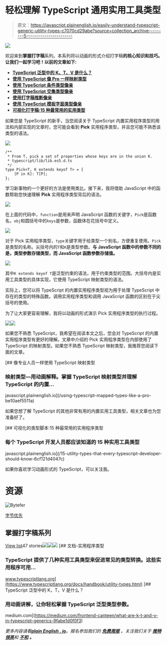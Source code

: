 # 轻松理解 TypeScript 通用实用工具类型

> 原文：<https://javascript.plainenglish.io/easily-understand-typescript-generic-utility-types-c7070cd29abe?source=collection_archive---------5----------------------->

![](img/90f9053658179e501703523c269fb672.png)

欢迎来到**掌握打字稿**系列。本系列将以动画的形式介绍打字稿**的核心知识和技巧。让我们一起学习吧！以前的文章如下:**

*   [**TypeScript 泛型中的 K、T、V 是什么？**](https://medium.com/frontend-canteen/what-are-k-t-and-v-in-typescript-generics-9fabe1d0f0f3)
*   [**使用 TypeScript 像 Pro 一样映射类型**](/using-typescript-mapped-types-like-a-pro-be10aef5511a)
*   [**使用 TypeScript 条件类型像亲**](/use-typescript-conditional-types-like-a-pro-7baea0ad05c5)
*   [**使用 TypeScript 交集类型像亲**](/using-typescript-intersection-types-like-a-pro-a55da6a6a5f7)
*   [**使用打字稿推断像亲**](https://levelup.gitconnected.com/using-typescript-infer-like-a-pro-f30ab8ab41c7)
*   [**使用 TypeScript 模板字面类型像亲**](https://medium.com/javascript-in-plain-english/how-to-use-typescript-template-literal-types-like-a-pro-2e02a7db0bac)
*   [**可视化打字稿:15 种最常用的实用类型**](https://medium.com/javascript-in-plain-english/15-utility-types-that-every-typescript-developer-should-know-6cf121d4047c)

如果您是 TypeScript 的新手，当您阅读关于 TypeScript 内置实用程序类型的用法和内部实现的文章时，您可能会看到 **Pick** 实用程序类型，并且您可能不熟悉该类型的语法。

![](img/97c573df839cd3b9f9729ffa290df02a.png)

```
/**
 * From T, pick a set of properties whose keys are in the union K.
 * typescript/lib/lib.es5.d.ts
 */
type Pick<T, K extends keyof T> = {
    [P in K]: T[P];
};
```

学习新事物的一个更好的方法是使用类比。接下来，我将借助 JavaScript 中的函数帮助您快速理解 **Pick** 实用程序类型背后的语法。

![](img/b02897b3b5c10f0ceb41a7dabdeba0e0.png)

在上面的代码中，`function`是用来声明 JavaScript 函数的关键字，`Pick`是函数名，`obj`和圆括号中的`keys`是参数，函数体在花括号中定义。

![](img/baa74c05e6b1036395f0a572db7fac6a.png)

对于 Pick 实用程序类型，`type`关键字用于给类型一个别名，方便重复使用。`Pick`是类型的名称。尖括号内的`T`和`K`是类型参数。**与 JavaScript 函数中的参数不同的是，类型参数存储类型，而 JavaScript 函数参数存储值。**

![](img/2ac8ffedb36e46f6d92e6208e318ddfc.png)

其中`K extends keyof T`是泛型约束的语法，用于约束类型的范围。大括号内是实用工具类型的具体实现，它使用 TypeScript 映射类型的语法。

实际上，您可以将 TypeScript 的内置实用程序类型视为用于处理 TypeScript 中存在的类型的特殊函数。调用实用程序类型和调用 JavaScript 函数的区别在于尖括号的使用。

为了让大家更容易理解，我将以动画的形式演示 Pick 实用程序类型的执行过程。

![](img/e0ac7e83eaa0d579530fa7819cf91d90.png)![](img/d5e08666f616444cd0311f6f3e11e287.png)

如果您不熟悉 TypeScript，我希望在阅读本文之后，您会对 TypeScript 的内置实用程序类型有更好的理解。文章中介绍的 Pick 实用程序类型在内部使用了 TypeScript 的映射类型。如果您不熟悉 TypeScript 映射类型，我推荐您阅读下面的文章。

[](/using-typescript-mapped-types-like-a-pro-be10aef5511a) [## 像专业人员一样使用 TypeScript 映射类型

### 映射类型—用动画解释。掌握 TypeScript 映射类型并理解 TypeScript 的内置…

javascript.plainenglish.io](/using-typescript-mapped-types-like-a-pro-be10aef5511a) 

如果您想了解 TypeScript 的其他非常有用的内置实用工具类型，相关文章也为您准备好了。

[](/15-utility-types-that-every-typescript-developer-should-know-6cf121d4047c) [## 可视化的类型脚本:15 种最常用的实用程序类型

### 每个 TypeScript 开发人员都应该知道的 15 种实用工具类型

javascript.plainenglish.io](/15-utility-types-that-every-typescript-developer-should-know-6cf121d4047c) 

如果你喜欢学习动画形式的 TypeScript，可以关注我。

# 资源

![Bytefer](img/238cf2afd3c689b50719951ba2fd880d.png)

[字节优先](https://medium.com/@bytefer?source=post_page-----c7070cd29abe--------------------------------)

## 掌握打字稿系列

[View list](https://medium.com/@bytefer/list/mastering-typescript-series-688ee7c12807?source=post_page-----c7070cd29abe--------------------------------)47 stories![](img/8fba4cad7ae795f6abed5234e33e0356.png)![](img/373c978fed504a3c38f0fdb5b617fedb.png)![](img/a8ea3e3ecad1c2d2697107f3ce466e42.png)[](https://www.typescriptlang.org/docs/handbook/utility-types.html) [## 文档-实用程序类型

### TypeScript 提供了几种实用工具类型来促进常见的类型转换。这些实用程序可用…

www.typescriptlang.org](https://www.typescriptlang.org/docs/handbook/utility-types.html) [](https://medium.com/frontend-canteen/what-are-k-t-and-v-in-typescript-generics-9fabe1d0f0f3) [## TypeScript 泛型中的 K，T，V 是什么？

### 用动画讲解，让你轻松掌握 TypeScript 泛型类型参数。

medium.com](https://medium.com/frontend-canteen/what-are-k-t-and-v-in-typescript-generics-9fabe1d0f0f3) 

*更多内容请看*[***plain English . io***](https://plainenglish.io/)*。报名参加我们的* [***免费周报***](http://newsletter.plainenglish.io/) *。关注我们关于* [***推特***](https://twitter.com/inPlainEngHQ)[***领英***](https://www.linkedin.com/company/inplainenglish/)**和* [***不和***](https://discord.gg/GtDtUAvyhW) ***。****